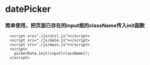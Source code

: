 # datePicker

### 简单使用，把页面已存在的input框的className传入init函数
```
  <script src="./js/util.js"></script>
  <script src="./js/date.js"></script>
  <script src="./js/main.js"></script>
  <script>
    pickerData.init(input[className]);
  </script>
```